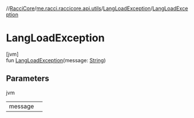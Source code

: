 //[RacciCore](../../../index.md)/[me.racci.raccicore.api.utils](../index.md)/[LangLoadException](index.md)/[LangLoadException](-lang-load-exception.md)

# LangLoadException

[jvm]\
fun [LangLoadException](-lang-load-exception.md)(message: [String](https://kotlinlang.org/api/latest/jvm/stdlib/kotlin/-string/index.html))

## Parameters

jvm

| | |
|---|---|
| message |  |
